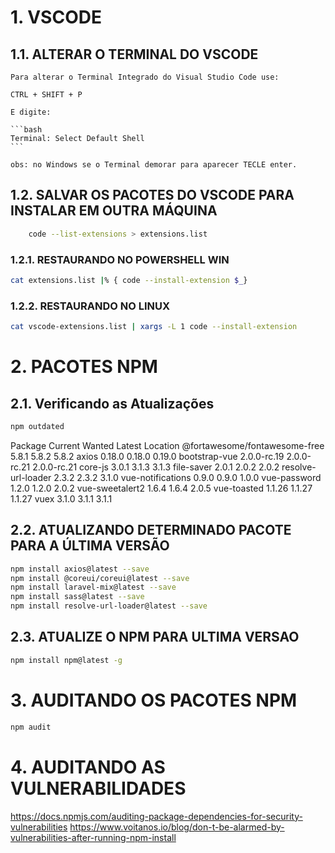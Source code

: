 # 1. VSCODE

## 1.1. ALTERAR O TERMINAL DO VSCODE

    Para alterar o Terminal Integrado do Visual Studio Code use:

    CTRL + SHIFT + P

    E digite:

    ```bash
    Terminal: Select Default Shell
    ```

    obs: no Windows se o Terminal demorar para aparecer TECLE enter.


## 1.2. SALVAR OS PACOTES DO VSCODE PARA INSTALAR EM OUTRA MÁQUINA

```bash
    code --list-extensions > extensions.list
```
### 1.2.1. RESTAURANDO NO POWERSHELL WIN

```bash
cat extensions.list |% { code --install-extension $_}
```

### 1.2.2. RESTAURANDO NO LINUX

```bash
cat vscode-extensions.list | xargs -L 1 code --install-extension
```


# 2. PACOTES NPM 

## 2.1. Verificando as Atualizações

```bash
npm outdated
```
Package                            Current       Wanted       Latest  Location
@fortawesome/fontawesome-free        5.8.1        5.8.2        5.8.2
axios                               0.18.0       0.18.0       0.19.0
bootstrap-vue                  2.0.0-rc.19  2.0.0-rc.21  2.0.0-rc.21
core-js                              3.0.1        3.1.3        3.1.3
file-saver                           2.0.1        2.0.2        2.0.2
resolve-url-loader                   2.3.2        2.3.2        3.1.0
vue-notifications                    0.9.0        0.9.0        1.0.0
vue-password                         1.2.0        1.2.0        2.0.2
vue-sweetalert2                      1.6.4        1.6.4        2.0.5
vue-toasted                         1.1.26       1.1.27       1.1.27
vuex                                 3.1.0        3.1.1        3.1.1

## 2.2. ATUALIZANDO DETERMINADO PACOTE PARA A ÚLTIMA VERSÃO

```bash
npm install axios@latest --save
npm install @coreui/coreui@latest --save
npm install laravel-mix@latest --save
npm install sass@latest --save
npm install resolve-url-loader@latest --save
```

## 2.3. ATUALIZE O NPM PARA ULTIMA VERSAO

```bash
npm install npm@latest -g
```

# 3. AUDITANDO OS PACOTES NPM

```bash
npm audit
```


# 4. AUDITANDO AS VULNERABILIDADES

https://docs.npmjs.com/auditing-package-dependencies-for-security-vulnerabilities
https://www.voitanos.io/blog/don-t-be-alarmed-by-vulnerabilities-after-running-npm-install


